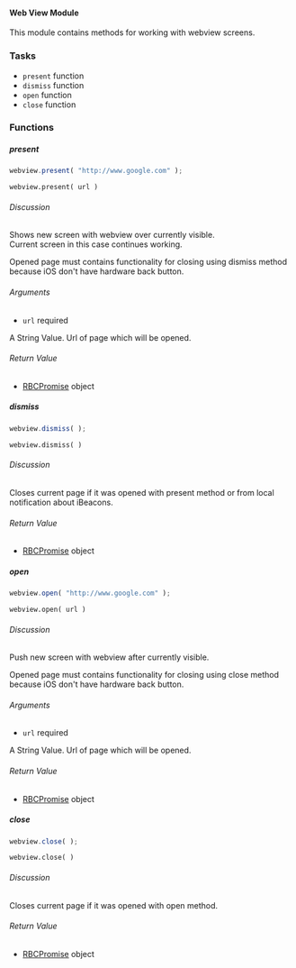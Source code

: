 #### Web View Module

This module contains methods for working with webview screens.

### Tasks

  * `present` function
  * `dismiss` function
  * `open` function
  * `close` function

### Functions

##### present

```javascript
webview.present( "http://www.google.com" );
```

`webview.present( url )`

###### Discussion

Shows new screen with webview over currently visible.  
Current screen in this case continues working.

Opened page must contains functionality for closing using dismiss method
because iOS don't have hardware back button.

###### Arguments

  * `url` required

A String Value. Url of page which will be opened.

###### Return Value

  * [RBCPromise](#kernel-promise) object

##### dismiss

```javascript
webview.dismiss( );
```

`webview.dismiss( )`

###### Discussion

Closes current page if it was opened with present method or from local
notification about iBeacons.

###### Return Value

  * [RBCPromise](#kernel-promise) object

##### open

```javascript
webview.open( "http://www.google.com" );
```

`webview.open( url )`

###### Discussion

Push new screen with webview after currently visible.

Opened page must contains functionality for closing using close method because
iOS don't have hardware back button.

###### Arguments

  * `url` required

A String Value. Url of page which will be opened.

###### Return Value

  * [RBCPromise](#kernel-promise) object

##### close

```javascript
webview.close( );
```

`webview.close( )`

###### Discussion

Closes current page if it was opened with open method.

###### Return Value

  * [RBCPromise](#kernel-promise) object